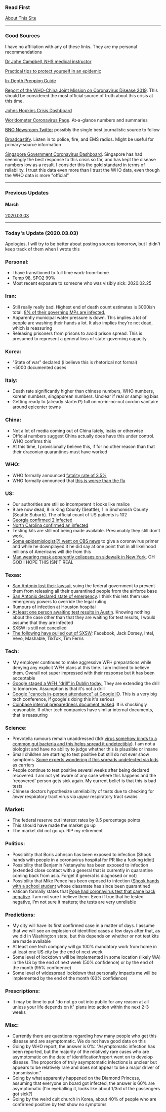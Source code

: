 ### Read First

[About This Site](about.md)

----

### Good Sources

I have no affiliation with any of these links. They are my personal
recommendations

[Dr John Campbell, NHS medical
instructor](https://www.youtube.com/user/Campbellteaching)

[Practical tips to protect yourself in an
epidemic](http://beatthecoronavirus.com/)

[In-Depth Prepping Guide](https://theprepared.com/wuhan-coronavirus/)

[Report of the WHO-China Joint Mission on Coronavirus Disease 2019](https://www.who.int/docs/default-source/coronaviruse/who-china-joint-mission-on-covid-19-final-report.pdf). This should be considered the most official source of truth about this crisis at this time.

[Johns Hopkins Crisis
Dashboard](https://gisanddata.maps.arcgis.com/apps/opsdashboard/index.html#/bda7594740fd40299423467b48e9ecf6)

[Worldometer Coronavirus Page](https://www.worldometers.info/coronavirus/). At-a-glance numbers and summaries

[BNO Newsroom
Twitter](https://twitter.com/BNODesk?ref_src=twsrc%5Egoogle%7Ctwcamp%5Eserp%7Ctwgr%5Eauthor)
possibly the single best journalistic source to follow

[Broadcastify](https://www.broadcastify.com/). Listen in to police, fire, and EMS radios. Might be useful for primary-source information

[Singapore Government Coronavirus
Dashboard](https://co.vid19.sg/dashboard). Singapore has had seemingly
the best response to this crisis so far, and has kept the disease
numbers low as a result. I consider this the gold standard in terms of
reliability. I trust this data even more than I trust the WHO data, even
though the WHO data is more "official"

----

### Previous Updates

#### March

[2020.03.03](updates/2020.03/03.md)

----

### Today's Update (2020.03.03)

Apologies. I will try to be better about posting sources tomorrow, but I
didn't keep track of them when I wrote this

### Personal:

* I have transitioned to full time work-from-home
* Temp 98, SPO2 99%
* Most recent exposure to someone who was visibly sick: 2020.02.25

### Iran:

* Still really really bad. Highest end of death count estimates is 3000ish total. [8% of their governing MPs are infected.](https://edition.cnn.com/asia/live-news/coronavirus-outbreak-03-03-20-intl-hnk/h_13306122baecfcaa123a7ca59478d0d6)
* Apparently municipal water pressure is down. This implies a lot of people are washing their hands a lot. It also implies they're not dead, which is reassuring
* Releasing prisoners from prisons to avoid prison spread. This is presumed to represent a general loss of state-governing capacity.

### Korea:

* "State of war" declared (i believe this is rhetorical not formal)
* ~5000 documented cases

### Italy:

* Death rate significantly higher than chinese numbers, WHO numbers, korean numbers, singaporean numbers. Unclear if real or sampling bias
* Getting ready to (already started?) full on no-in-no-out cordon sanitaire around epicenter towns

### China:

* Not a lot of media coming out of China lately, leaks or otherwise
* Official numbers suggest China actually does have this under control. WHO confirms this
* At this time, I provisionally believe this, if for no other reason than that their draconian quarantines must have worked

### WHO:

* WHO formally announced [fatality rate of
3.5%](https://twitter.com/WHO/status/1234872254883909642)
* WHO formally announced that [this is worse than the
flu](https://twitter.com/WHO/status/1234872254883909642)

### US:

* Our authorities are still so incompetent it looks like malice
* 9 are now dead, 8 in King County (Seattle), 1 in Snohomish County (Seattle Suburb). The official count of US patients is 102
* [Georgia confirmed 2
  infected](https://twitter.com/BNODesk/status/1234675316380954624)
* [North Carolina confirmed an
  infected](https://twitter.com/BNODesk/status/1234939044359962625)
* Testing kits are still not being made available. Presumably they still don't work.
* [Some epidemiologist(?) went on CBS news](https://www.cbsnews.com/news/coronavirus-infection-outbreak-worldwide-virus-expert-warning-today-2020-03-02/) to give a coronavirus primer and while he downplayed it he did say at one point that in all likelihood millions of Americans will die from this
* [Man wearing mask apparently collapses on sidewalk in New York](https://www.cbsnews.com/news/coronavirus-infection-outbreak-worldwide-virus-expert-warning-today-2020-03-02/). OH GOD I HOPE THIS ISN'T REAL

### Texas:

* [San Antonio lost their lawsuit](https://www.ksat.com/news/local/2020/03/03/judge-denies-san-antonios-court-filing-to-prevent-release-of-coronavirus-evacuees/) suing the federal government to prevent them from releasing all their quarantined people from the airforce base
* [San Antonio declared state of emergency](https://www.expressnews.com/news/local/article/San-Antonio-to-feds-Keep-coronavirus-evacuees-in-15098761.php). I think this lets them use emergency powers to override the legal ruling
* Rumours of infection at Houston hospital
* [At least one person awaiting test results in
  Austin](https://www.statesman.com/news/20200303/travis-county-testing-at-least-one-person-for-new-coronavirus).
Knowing nothing about the case other than that they are waiting for test
results, I would assume that they are infected
* SXSW is still not cancelled
* [The following have pulled out of
  SXSW](https://www.austin360.com/entertainment/20200303/sxsw-2020-and-coronavirus-herersquos-whos-not-coming):
Facebook, Jack Dorsey, Intel, Vevo, Mashable, TikTok, Tim Ferris

### Tech:

* My employer continues to make aggressive WFH preparations while
  denying any explicit WFH plans at this time. I am inclined to believe
  them. Overall not super impressed with their response but it has been
  acceptable
* [Google staged a WFH "drill" in Dublin today.](https://www.businessinsider.com/google-dublin-coronavirus-work-from-home-twitter-coinbase-2020-3) They are extending the drill to tomorrow. Assumption is that it's not a drill
* [Google "cancels in-person attendance" at Google IO](https://twitter.com/BNODesk/status/1234943293299056640?s=09). This is a very big tech conference, if google's doing this it's serious
* [Coinbase internal preparedness document leaked](https://docs.google.com/document/d/1SRP4dnVCvKB7A5WXrESe-cL51i6_cg5nNGLNld6qch0/preview#). It is shockingly reasonable. If other tech companies have similar internal documents, that is reassuring

### Science:

* Prevotella rumours remain unaddressed (tldr [virus somehow binds to a common gut bacteria and this helps spread it undetectibly](https://www.researchgate.net/publication/339008515_The_2019_Wuhan_outbreak_is_caused_by_the_bacteria_Prevotella_which_is_aided_by_the_coronavirus_possibly_to_adhere_to_epithelial_cells_-_Prevotella_is_present_in_huge_amounts_in_patients_from_both_Chin)). I am not a biologist and have no ability to judge whether this is plausible or insane
* Small children are starting to test positive but still do not ever show symptoms. [Some experts wondering if this spreads undetected via kids as carriers](https://twitter.com/DrJeanneM/status/1234838382661910528)
* People continue to test positive several weeks after being declared recovered. I am not yet aware of any case where this happens and the 'recovered' person gets sick again. My current belief is that this is bad tests
* Chinese doctors hypothesize unreliability of tests due to checking for _lower_ respiratory tract virus via _upper_ respiratory tract swabs

### Market:

* The federal reserve cut interest rates by 0.5 percentage points
* This should have made the market go up
* The market did not go up. RIP my retirement

### Politics:

* Possibility that Boris Johnson has been exposed to infection (Shook hands with people in a coronavirus hospital for PR like a fucking idiot)
* Possibility that Benjamin Netanyahu has been exposed to infection (extended close contact with a general that is currently in quarantine coming back from asia. Forget if general is diagnosed or not)
* Possibility that Mike Pence has been exposed to infection ([Shook hands with a school student](https://twitter.com/jenniferjjacobs/status/1234822447947558915?s=21) whose classmate has since been quarantined
* Vatican formally states that [Pope had coronavirus test that came back negative](https://www.foxnews.com/world/pope-francis-tests-negative-for-coronavirus-after-catching-cold-report). I am not sure I believe them. Even if true that he tested negative, I'm not sure it matters; the tests are very unreliable

### Predictions:

* My city will have its first confirmed case in a matter of days. I assume that we will see an explosion of identified cases a few days after that, as we did in Washington state, but this depends on whether or not test kits are made available
* At least one tech company will go 100% mandatory work from home in at least one US city by the end of next week
* Some level of lockdown will be implemented in some location (likely WA) in the US by the end of next week (50% confidence) or by the end of the month (95% confidence)
* Some level of widespread lockdown that personally impacts me will be implemented by the end of the month (60% confidence)

### Prescriptions:

* It may be time to put "do not go out into public for any reason at all unless your life depends on it" plans into action within the next 2-3 weeks

### Misc:

* Currently there are questions regarding how many people who get this disease and are asymptomatic. We do not have good data on this
* Going by WHO report, the answer is 0%: "Asymptomatic infection has been reported, but the majority of the relatively rare cases who are asymptomatic on the date of identification/report went on to develop disease. The proportion of truly asymptomatic infections is unclear but appears to be relatively rare and does not appear to be a major driver of transmission."
* Going by what apparently happened on the Diamond Princess, assuming that everyone on board got infected, the answer is 60% are asymptomatic (I'm eyeballing it, looks like about 1/3rd of the passengers got sick?)
* Going by the weird cult church in Korea, about 40% of people who are confirmed positive by test show no symptoms



